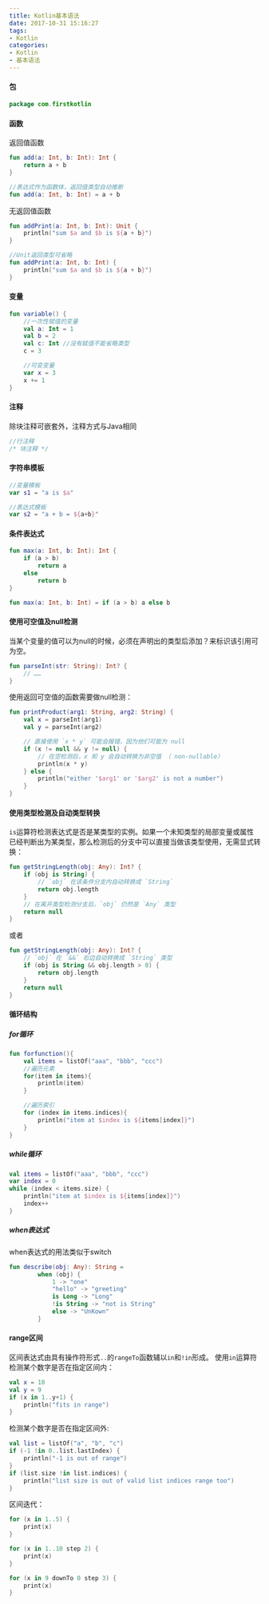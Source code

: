 ```yaml
---
title: Kotlin基本语法
date: 2017-10-31 15:16:27
tags:
- Kotlin
categories: 
- Kotlin
- 基本语法
---
```

#### 包
```kotlin
package com.firstkotlin
```
    
#### 函数
返回值函数
```kotlin
fun add(a: Int, b: Int): Int {
    return a + b
}

//表达式作为函数体，返回值类型自动推断
fun add(a: Int, b: Int) = a + b
```

无返回值函数
```kotlin
fun addPrint(a: Int, b: Int): Unit {
    println("sum $a and $b is ${a + b}")
}

//Unit返回类型可省略
fun addPrint(a: Int, b: Int) {
    println("sum $a and $b is ${a + b}")
}
```

#### 变量
```kotlin
fun variable() {
    //一次性赋值的变量
    val a: Int = 1
    val b = 2
    val c: Int //没有赋值不能省略类型
    c = 3

    //可变变量
    var x = 3
    x += 1
}
```

#### 注释
除块注释可嵌套外，注释方式与Java相同
```java
//行注释
/* 块注释 */
```

#### 字符串模板
```kotlin
//变量模板 
var s1 = "a is $a"

//表达式模板  
var s2 = "a + b = ${a+b}"
```

#### 条件表达式
```kotlin
fun max(a: Int, b: Int): Int {
    if (a > b)
        return a
    else
        return b
}

fun max(a: Int, b: Int) = if (a > b) a else b
```

#### 使用可空值及null检测
当某个变量的值可以为null的时候，必须在声明出的类型后添加？来标识该引用可为空。
```kotlin
fun parseInt(str: String): Int? {
    // ……
}
```

使用返回可空值的函数需要做null检测：
```kotlin
fun printProduct(arg1: String, arg2: String) {
    val x = parseInt(arg1)
    val y = parseInt(arg2)

    // 直接使用 `x * y` 可能会报错，因为他们可能为 null
    if (x != null && y != null) {
        // 在空检测后，x 和 y 会自动转换为非空值 （ non-nullable）
        println(x * y)
    } else {
        println("either '$arg1' or '$arg2' is not a number")
    }
}
```

#### 使用类型检测及自动类型转换
`is`运算符检测表达式是否是某类型的实例。如果一个未知类型的局部变量或属性已经判断出为某类型，那么检测后的分支中可以直接当做该类型使用，无需显式转换：
```kotlin
fun getStringLength(obj: Any): Int? {
    if (obj is String) {
        // `obj` 在该条件分支内自动转换成 `String`
        return obj.length
    } 
    // 在离开类型检测分支后，`obj` 仍然是 `Any` 类型
    return null
}
```

或者
```kotlin
fun getStringLength(obj: Any): Int? {
    // `obj` 在 `&&` 右边自动转换成 `String` 类型
    if (obj is String && obj.length > 0) {
        return obj.length
    } 
    return null
}
```

#### 循环结构
##### for循环
```kotlin
fun forfunction(){
    val items = listOf("aaa", "bbb", "ccc")
    //遍历元素
    for(item in items){
        println(item)
    }

    //遍历索引
    for (index in items.indices){
        println("item at $index is ${items[index]}")
    }
}
```

##### while循环
```kotlin
val items = listOf("aaa", "bbb", "ccc")
var index = 0
while (index < items.size) {
    println("item at $index is ${items[index]}")
    index++
}
```

##### when表达式
when表达式的用法类似于switch
```kotlin
fun describe(obj: Any): String =
        when (obj) {
            1 -> "one"
            "hello" -> "greeting"
            is Long -> "Long"
            !is String -> "not is String"
            else -> "UnKown"
        }
```

#### range区间
区间表达式由具有操作符形式`..`的`rangeTo`函数辅以`in`和`!in`形成。
使用`in`运算符检测某个数字是否在指定区间内：
```kotlin
val x = 10
val y = 9
if (x in 1..y+1) {
    println("fits in range")
}
```

检测某个数字是否在指定区间外:
```kotlin
val list = listOf("a", "b", "c")
if (-1 !in 0..list.lastIndex) {
    println("-1 is out of range")
}
if (list.size !in list.indices) {
    println("list size is out of valid list indices range too")
}
```

区间迭代：
```kotlin
for (x in 1..5) {
    print(x)
}

for (x in 1..10 step 2) {
    print(x)
}

for (x in 9 downTo 0 step 3) {
    print(x)
}
```